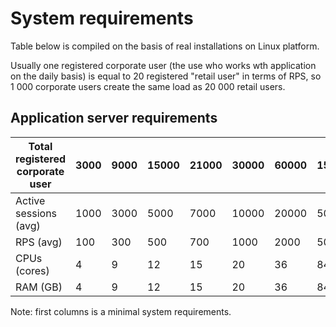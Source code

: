 # System requirements

Table below is compiled on the basis of real installations on Linux platform.

Usually one registered corporate user (the use who works wth application on the daily basis) is equal to
20 registered "retail user" in terms of RPS, so 1 000 corporate users create the same load as 20 000 retail users.

## Application server requirements

| Total registered corporate user | 3000 | 9000 | 15000 | 21000 | 30000 | 60000 | 150000 | 300000 |
|---------------------------------|-------|-------|--------|--------|--------|--------|---------|---------|
| Active sessions (avg)           | 1000 | 3000 | 5000  | 7000  | 10000 | 20000 | 50000  | 100000 |
| RPS (avg)                       | 100   | 300   | 500    | 700    | 1000  | 2000  | 5000   | 10000  |
| CPUs (cores)                    | 4     | 9     | 12     | 15     | 20     | 36     | 84      | 164     |
| RAM (GB)                        | 4     | 9     | 12     | 15     | 20     | 36     | 84      | 164     |

Note: first columns is a minimal system requirements.